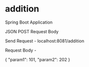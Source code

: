 # addition
Spring Boot Application

JSON POST Request Body


Send Request - localhost:8081/addition

Request Body - 

{
    "param1": 101,
    "param2": 202
}
